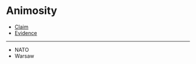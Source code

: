 # Animosity

- [Claim](https://quran.com/2/36)
- [Evidence](https://www.youtube.com/watch?v=xuCn8ux2gbs)

---

 - NATO
 - Warsaw

